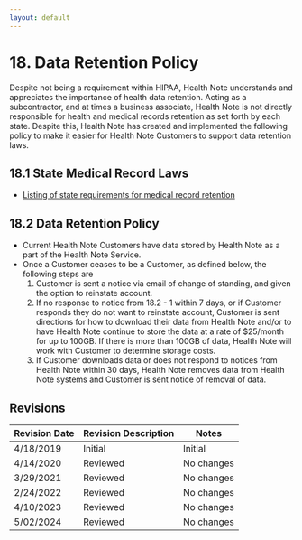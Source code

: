 ```yaml
---
layout: default
---
```


# 18. Data Retention Policy

Despite not being a requirement within HIPAA, Health Note understands and appreciates the importance of health data retention. Acting as a subcontractor, and at times a business associate, Health Note is not directly responsible for health and medical records retention as set forth by each state. Despite this, Health Note has created and implemented the following policy to make it easier for Health Note Customers to support data retention laws.

## 18.1 State Medical Record Laws

* [Listing of state requirements for medical record retention](http://www.healthit.gov/sites/default/files/appa7-1.pdf)

## 18.2 Data Retention Policy

* Current Health Note Customers have data stored by Health Note as a part of the Health Note Service.
* Once a Customer ceases to be a Customer, as defined below, the following steps are
  1. Customer is sent a notice via email of change of standing, and given the option to reinstate account.
  2. If no response to notice from 18.2 - 1 within 7 days, or if Customer responds they do not want to reinstate account, Customer is sent directions for how to download their data from Health Note and/or to have Health Note continue to store the data at a rate of $25/month for up to 100GB. If there is more than 100GB of data, Health Note will work with Customer to determine storage costs.
  3. If Customer downloads data or does not respond to notices from Health Note within 30 days, Health Note removes data from Health Note systems and Customer is sent notice of removal of data.

## Revisions

| Revision Date | Revision Description        | Notes               |
| --------------| --------------------------- | ------------------- |
| 4/18/2019     | Initial                     | Initial             |
| 4/14/2020     | Reviewed                    | No changes          | 
| 3/29/2021     | Reviewed                    | No changes          |
| 2/24/2022     | Reviewed                    | No changes          |
| 4/10/2023     | Reviewed                    | No changes          |
| 5/02/2024     | Reviewed                    | No changes          |